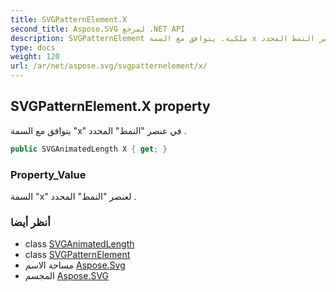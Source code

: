 ```yaml
---
title: SVGPatternElement.X
second_title: Aspose.SVG لمرجع .NET API
description: SVGPatternElement ملكية. يتوافق مع السمة x في عنصر النمط المحدد .
type: docs
weight: 120
url: /ar/net/aspose.svg/svgpatternelement/x/
---
```

## SVGPatternElement.X property

يتوافق مع السمة "x" في عنصر "النمط" المحدد .

```csharp
public SVGAnimatedLength X { get; }
```

### Property_Value

السمة "x" لعنصر "النمط" المحدد .

### أنظر أيضا

* class [SVGAnimatedLength](../../../aspose.svg.datatypes/svganimatedlength/)
* class [SVGPatternElement](../)
* مساحة الاسم [Aspose.Svg](../../svgpatternelement/)
* المجسم [Aspose.SVG](../../../)



